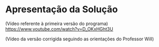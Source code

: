 # Apresentação da Solução

(Vídeo referente à primeira versão do programa)
https://www.youtube.com/watch?v=D_OKxHGht3U

(Vídeo da versão corrigida seguindo as orientações do Professor Will)
